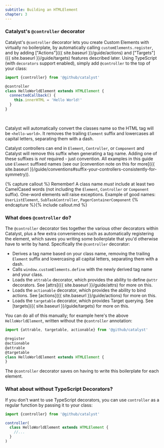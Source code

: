 ```yaml
---
subtitle: Building an HTMLElement
chapter: 3
---
```


### Catalyst's `@controller` decorator

Catalyst's `@controller` decorator lets you create Custom Elements with virtually no boilerplate, by automatically calling `customElements.register`, and by adding ["Actions"]({{ site.baseurl }}/guide/actions) and ["Targets"]({{ site.baseurl }}/guide/targets) features described later. Using TypeScript (with `decorators` support enabled), simply add `@controller` to the top of your class:

<!-- annotations
controller: This must be added to all Catalyst controllers.
extends HTMLElement: This must be added to all Catalyst controllers.
connectedCallback: This runs when the element is added to the DOM | {{ site.baseurl }}/guide/lifecycle-hooks/#codeconnectedcallbackcode
-->

```js
import {controller} from '@github/catalyst'

@controller
class HelloWorldElement extends HTMLElement {
  connectedCallback() {
    this.innerHTML = 'Hello World!'
  }
}
```
<br>

Catalyst will automatically convert the classes name so the HTML tag will be `<hello-world>`. It removes the trailing `Element` suffix and lowercases all capital letters, separating them with a dash.

Catalyst controllers can end in `Element`, `Controller`, or `Component` and Catalyst will remove this suffix when generating a tag name. Adding one of these suffixes is _not_ required - just convention. All examples in this guide use `Element` suffixed names (see our [convention note on this for more]({{ site.baseurl }}/guide/conventions#suffix-your-controllers-consistently-for-symmetry)).

{% capture callout %}
Remember! A class name _must_ include at least two CamelCased words (not including the `Element`, `Controller` or `Component` suffix). One-word elements will raise exceptions. Example of good names: `UserListElement`, `SubTaskController`, `PagerContainerComponent`
{% endcapture %}{% include callout.md %}


### What does `@controller` do?

The `@controller` decorator ties together the various other decorators within Catalyst, plus a few extra conveniences such as automatically registering the element, which saves you writing some boilerplate that you'd otherwise have to write by hand. Specifically the `@controller` decorator:

 - Derives a tag name based on your class name, removing the trailing `Element` suffix and lowercasing all capital letters, separating them with a dash.
 - Calls `window.customElements.define` with the newly derived tag name and your class.
 - Loads the `attrable` decorator, which provides the ability to define `@attr` decorators. See [attrs]({{ site.baseurl }}/guide/attrs) for more on this.
 - Loads the `actionable` decorator, which provides the ability to bind actions. See [actions]({{ site.baseurl }}/guide/actions) for more on this.
 - Loads the `targetable` decorator, which provides Target querying. See [targets]({{ site.baseurl }}/guide/targets) for more on this.
 
You can do all of this manually; for example here's the above `HelloWorldElement`, written without the `@controller` annotation:

```js
import {attrable, targetable, actionable} from '@github/catalyst'

@register
@actionable
@attrable
@targetable
class HelloWorldElement extends HTMLElement {
}
```

The `@controller` decorator saves on having to write this boilerplate for each element.

### What about without TypeScript Decorators?

If you don't want to use TypeScript decorators, you can use `controller` as a regular function by passing it to your class:

```js
import {controller} from '@github/catalyst'

controller(
  class HelloWorldElement extends HTMLElement {
    //...
  }
)
```
<br>
